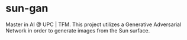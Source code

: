 # sun-gan
Master in AI @ UPC | TFM. This project utilizes a Generative Adversarial Network in order to generate images from the Sun surface.
